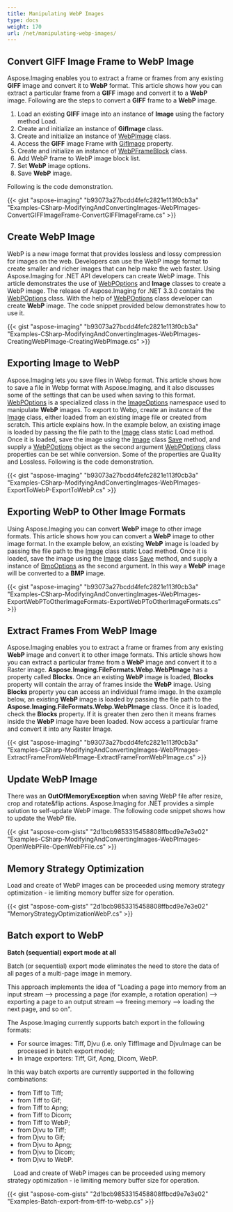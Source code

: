 ```yaml
---
title: Manipulating WebP Images
type: docs
weight: 170
url: /net/manipulating-webp-images/
---
```


## **Convert GIFF Image Frame to WebP Image**
Aspose.Imaging enables you to extract a frame or frames from any existing **GIFF** image and convert it to **WebP** format. This article shows how you can extract a particular frame from a **GIFF** image and convert it to a **WebP** image. Following are the steps to convert a **GIFF** frame to a **WebP** image.

1. Load an existing **GIFF** image into an instance of **Image** using the factory method Load.
1. Create and initialize an instance of **GifImage** class.
1. Create and initialize an instance of [WebPImage](https://apireference.aspose.com/imaging/net/aspose.imaging.fileformats.webp/webpimage) class.
1. Access the **GIFF** image Frame with [GifImage](https://apireference.aspose.com/imaging/net/aspose.imaging.fileformats.gif/gifimage) property.
1. Create and initialize an instance of [WebPFrameBlock](https://apireference.aspose.com/imaging/net/aspose.imaging.fileformats.webp/webpframeblock) class.
1. Add WebP frame to WebP image block list.
1. Set **WebP** image options.
1. Save **WebP** image.

Following is the code demonstration.

{{< gist "aspose-imaging" "b93073a27bcdd4fefc2821e113f0cb3a" "Examples-CSharp-ModifyingAndConvertingImages-WebPImages-ConvertGIFFImageFrame-ConvertGIFFImageFrame.cs" >}}


## **Create WebP Image**
WebP is a new image format that provides lossless and lossy compression for images on the web. Developers can use the WebP image format to create smaller and richer images that can help make the web faster. Using Aspose.Imaging for .NET API developers can create WebP image. This article demonstrates the use of [WebPOptions](https://apireference.aspose.com/imaging/net/aspose.imaging.imageoptions/webpoptions) and **Image** classes to create a WebP image. The release of Aspose.Imaging for .NET 3.3.0 contains the [WebPOptions](https://apireference.aspose.com/imaging/net/aspose.imaging.imageoptions/webpoptions) class. With the help of [WebPOptions](https://apireference.aspose.com/imaging/net/aspose.imaging.imageoptions/webpoptions) class developer can create **WebP** image. The code snippet provided below demonstrates how to use it.

{{< gist "aspose-imaging" "b93073a27bcdd4fefc2821e113f0cb3a" "Examples-CSharp-ModifyingAndConvertingImages-WebPImages-CreatingWebPImage-CreatingWebPImage.cs" >}}


## **Exporting Image to WebP**
Aspose.Imaging lets you save files in Webp format. This article shows how to save a file in Webp format with Aspose.Imaging, and it also discusses some of the settings that can be used when saving to this format. [WebPOptions](https://apireference.aspose.com/imaging/net/aspose.imaging.imageoptions/webpoptions) is a specialized class in the [ImageOptions](https://apireference.aspose.com/imaging/net/aspose.imaging/imageoptionsbase) namespace used to manipulate **WebP** images. To export to Webp, create an instance of the [Image](http://www.aspose.com/api/net/imaging/aspose.imaging/image) class, either loaded from an existing image file or created from scratch. This article explains how. In the example below, an existing image is loaded by passing the file path to the [Image](http://www.aspose.com/api/net/imaging/aspose.imaging/image) class static Load method. Once it is loaded, save the image using the [Image](http://www.aspose.com/api/net/imaging/aspose.imaging/image) class [Save](https://apireference.aspose.com/imaging/net/aspose.imaging/image/methods/save/index) method, and supply a [WebPOptions](https://apireference.aspose.com/imaging/net/aspose.imaging.imageoptions/webpoptions) object as the second argument [WebPOptions](https://apireference.aspose.com/imaging/net/aspose.imaging.imageoptions/webpoptions) class properties can be set while conversion. Some of the properties are Quality and Lossless. Following is the code demonstration.

{{< gist "aspose-imaging" "b93073a27bcdd4fefc2821e113f0cb3a" "Examples-CSharp-ModifyingAndConvertingImages-WebPImages-ExportToWebP-ExportToWebP.cs" >}}


## **Exporting WebP to Other Image Formats**
Using Aspose.Imaging you can convert **WebP** image to other image formats. This article shows how you can convert a **WebP** image to other image format. In the example below, an existing **WebP** image is loaded by passing the file path to the [Image](http://www.aspose.com/api/net/imaging/aspose.imaging/image) class static Load method. Once it is loaded, save the image using the [Image](http://www.aspose.com/api/net/imaging/aspose.imaging/image) class [Save](https://apireference.aspose.com/imaging/net/aspose.imaging/image/methods/save/index) method, and supply a instance of [BmpOptions]() as the second argument. In this way a **WebP** image will be converted to a **BMP** image.

{{< gist "aspose-imaging" "b93073a27bcdd4fefc2821e113f0cb3a" "Examples-CSharp-ModifyingAndConvertingImages-WebPImages-ExportWebPToOtherImageFormats-ExportWebPToOtherImageFormats.cs" >}}


## **Extract Frames From WebP Image**
Aspose.Imaging enables you to extract a frame or frames from any existing **WebP** image and convert it to other image formats. This article shows how you can extract a particular frame from a **WebP** image and convert it to a Raster image. **Aspose.Imaging.FileFormats.Webp.WebPImage** has a property called **Blocks**. Once an existing **WebP** image is loaded, **Blocks** property will contain the array of frames inside the **WebP** image. Using **Blocks** property you can access an individual frame image. In the example below, an existing **WebP** image is loaded by passing the file path to the **Aspose.Imaging.FileFormats.Webp.WebPImage** class. Once it is loaded, check the **Blocks** property. If it is greater then zero then it means frames inside the **WebP** image have been loaded. Now access a particular frame and convert it into any Raster Image.

{{< gist "aspose-imaging" "b93073a27bcdd4fefc2821e113f0cb3a" "Examples-CSharp-ModifyingAndConvertingImages-WebPImages-ExtractFrameFromWebPImage-ExtractFrameFromWebPImage.cs" >}}
## **Update WebP Image**
There was an **OutOfMemoryException** when saving WebP file after resize, crop and rotate&flip actions. Aspose.Imaging for .NET provides a simple solution to self-update WebP image. The following code snippet shows how to update the WebP file.

{{< gist "aspose-com-gists" "2d1bcb9853315458808ffbcd9e7e3e02" "Examples-CSharp-ModifyingAndConvertingImages-WebPImages-OpenWebPFile-OpenWebPFile.cs" >}}
## **Memory Strategy Optimization**
Load and create of WebP images can be proceeded using memory strategy optimization - ie limiting memory buffer size for operation.

{{< gist "aspose-com-gists" "2d1bcb9853315458808ffbcd9e7e3e02" "MemoryStrategyOptimizationWebP.cs" >}}
## **Batch export to WebP**
**Batch (sequential) export mode at all**

Batch (or sequential) export mode eliminates the need to store the data of all pages of a multi-page image in memory.

This approach implements the idea of "Loading a page into memory from an input stream --> processing a page (for example, a rotation operation) --> exporting a page to an output stream --> freeing memory --> loading the next page, and so on".

The Aspose.Imaging currently supports batch export in the following formats:

- For source images: Tiff, Djvu (i.e. only TiffImage and DjvuImage can be processed in batch export mode);
- In image exporters: Tiff, Gif, Apng, Dicom, WebP.

In this way batch exports are currently supported in the following combinations:

- from Tiff to Tiff;
- from Tiff to Gif;
- from Tiff to Apng;
- from Tiff to Dicom;
- from Tiff to WebP;
- from Djvu to Tiff;
- from Djvu to Gif;
- from Djvu to Apng;
- from Djvu to Dicom;
- from Djvu to WebP.

`  `Load and create of WebP images can be proceeded using memory strategy optimization - ie limiting memory buffer size for operation.

{{< gist "aspose-com-gists" "2d1bcb9853315458808ffbcd9e7e3e02" "Examples-Batch-export-from-tiff-to-webp.cs" >}}
